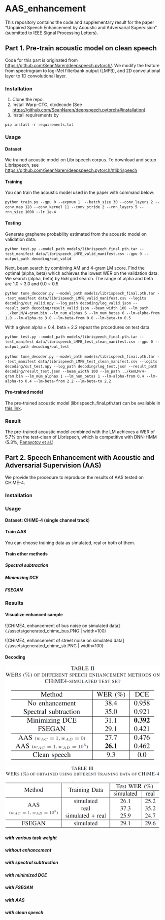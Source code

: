 # AAS_enhancement
This repository contains the code and supplementary result for the paper "Unpaired Speech Enhancement by Acoustic and Adversarial Supervision" (submitted to IEEE Signal Processing Letters).

## Part 1. Pre-train acoustic model on clean speech

Code for this part is originated from https://github.com/SeanNaren/deepspeech.pytorch/.
We modify the feature from spectrogram to log-Mel filterbank output (LMFB), and 2D convolutional layer to 1D convolutional layer.

### Installation
1. Clone the repo.
2. Install Warp-CTC, ctcdecode (See https://github.com/SeanNaren/deepspeech.pytorch/#installation).
3. Install requirements by
```
pip install -r requirements.txt
```

### Usage

#### Dataset
We trained acoustic model on Librispeech corpus.
To download and setup Librispeech, see https://github.com/SeanNaren/deepspeech.pytorch/#librispeech

#### Training
You can train the acoustic model used in the paper with command below:
```
python train.py --gpu 0 --expnum 1  --batch_size 30 --conv_layers 2 --conv_map 128 --conv_kernel 11 --conv_stride 2 --rnn_layers 5 --rnn_size 1000 --lr 1e-4
```

#### Testing
Generate grapheme probability estimated from the acoustic model on validation data.
```
python test.py --model_path models/librispeech_final.pth.tar --test_manifest data/librispeech_LMFB_valid_manifest.csv --gpu 0 --output_path decoding/out_valid
```

Next, beam search by combining AM and 4-gram LM score. Find the optimal (alpha, beta) which achieves the lowest WER on the validation data. We search (alpha, beta) by 6x6 grid search. The range of alpha and beta are 1.0 ~ 3.0 and 0.0 ~ 0.5
```
python tune_decoder.py --model_path models/librispeech_final.pth.tar --test_manifest data/librispeech_LMFB_valid_manifest.csv --logits decoding/out_valid.npy --log_path decoding/log_valid.json --result_path decoding/result_valid.json --beam_width 100 --lm_path ../kenLM/4-gram.bin --lm_num_alphas 6 --lm_num_betas 6 --lm-alpha-from 1.0 --lm-alpha-to 3.0 --lm-beta-from 0.0 --lm-beta-to 0.5
```

With a given alpha = 0.4, beta = 2.2 repeat the procedures on test data.
```
python test.py --model_path models/librispeech_final.pth.tar --test_manifest data/librispeech_LMFB_test_clean_manifest.csv --gpu 0 --output_path decoding/out_test

python tune_decoder.py --model_path models/librispeech_final.pth.tar --test_manifest data/librispeech_LMFB_test_clean_manifest.csv --logits decoding/out_test.npy --log_path decoding/log_test.json --result_path decoding/result_test.json --beam_width 100 --lm_path ../kenLM/4-gram.bin --lm_num_alphas 1 --lm_num_betas 1 --lm-alpha-from 0.4 --lm-alpha-to 0.4 --lm-beta-from 2.2 --lm-beta-to 2.2
```

#### Pre-trained model
The pre-trained acoustic model (librispeech_final.pth.tar) can be available in [this link](https://cnsl.kaist.ac.kr).


### Result
The pre-trained acoustic model combined with the LM achieves a WER of 5.7% on the test-clean of Librispech, which is competitive with DNN-HMM (5.3%, [Panayotov et al.](https://www.danielpovey.com/files/2015_icassp_librispeech.pdf))






## Part 2. Speech Enhancement with Acoustic and Adversarial Supervision (AAS)
We provide the procedure to reproduce the results of AAS tested on CHiME-4.

### Installation

### Usage

#### Dataset: CHiME-4 (single channel track)

#### Train AAS

You can choose training data as simulated, real or both of them.

#### Train other methods

##### Spectral subtraction

##### Minimizing DCE

##### FSEGAN



### Results

#### Visualize enhanced sample
![CHiME4, enhancement of bus noise on simulated data](./assets/generated_chime_bus.PNG | width=100)

![CHiME4, enhancement of street noise on simulated data](./assets/generated_chime_str.PNG | width=100)

#### Decoding
![WERs(%) of different speech enhancement methods on CHiME4-simulated test set](./assets/table2_chime_simul.PNG)

![WERs(%) of obtained using different training data of CHiME4](./assets/table3_chime_different_training_data.PNG)

##### with various task weight

##### without enhancement

##### with spectral subtraction

##### with minimized DCE

##### with FSEGAN

##### with AAS

##### with clean speech
